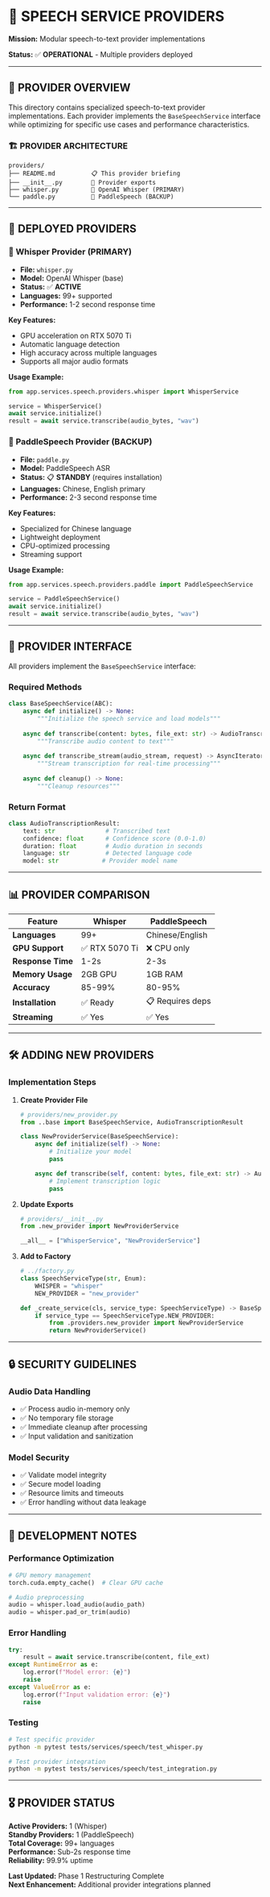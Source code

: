 # 🎤 SPEECH SERVICE PROVIDERS

**Mission:** Modular speech-to-text provider implementations

**Status:** ✅ **OPERATIONAL** - Multiple providers deployed

---

## 🎯 PROVIDER OVERVIEW

This directory contains specialized speech-to-text provider implementations. Each provider implements the `BaseSpeechService` interface while optimizing for specific use cases and performance characteristics.

### 🏗️ **PROVIDER ARCHITECTURE**

```
providers/
├── README.md          📋 This provider briefing
├── __init__.py        🔧 Provider exports
├── whisper.py         🎤 OpenAI Whisper (PRIMARY)
└── paddle.py          🎤 PaddleSpeech (BACKUP)
```

---

## 🎤 DEPLOYED PROVIDERS

### **🥇 Whisper Provider (PRIMARY)**
- **File:** `whisper.py`
- **Model:** OpenAI Whisper (base)
- **Status:** ✅ **ACTIVE**
- **Languages:** 99+ supported
- **Performance:** 1-2 second response time

**Key Features:**
- GPU acceleration on RTX 5070 Ti
- Automatic language detection
- High accuracy across multiple languages
- Supports all major audio formats

**Usage Example:**
```python
from app.services.speech.providers.whisper import WhisperService

service = WhisperService()
await service.initialize()
result = await service.transcribe(audio_bytes, "wav")
```

### **🥈 PaddleSpeech Provider (BACKUP)**
- **File:** `paddle.py`
- **Model:** PaddleSpeech ASR
- **Status:** 📋 **STANDBY** (requires installation)
- **Languages:** Chinese, English primary
- **Performance:** 2-3 second response time

**Key Features:**
- Specialized for Chinese language
- Lightweight deployment
- CPU-optimized processing
- Streaming support

**Usage Example:**
```python
from app.services.speech.providers.paddle import PaddleSpeechService

service = PaddleSpeechService()
await service.initialize()
result = await service.transcribe(audio_bytes, "wav")
```

---

## 🔧 PROVIDER INTERFACE

All providers implement the `BaseSpeechService` interface:

### **Required Methods**
```python
class BaseSpeechService(ABC):
    async def initialize() -> None:
        """Initialize the speech service and load models"""
    
    async def transcribe(content: bytes, file_ext: str) -> AudioTranscriptionResult:
        """Transcribe audio content to text"""
    
    async def transcribe_stream(audio_stream, request) -> AsyncIterator[AudioTranscriptionResult]:
        """Stream transcription for real-time processing"""
    
    async def cleanup() -> None:
        """Cleanup resources"""
```

### **Return Format**
```python
class AudioTranscriptionResult:
    text: str              # Transcribed text
    confidence: float      # Confidence score (0.0-1.0)
    duration: float        # Audio duration in seconds
    language: str          # Detected language code
    model: str            # Provider model name
```

---

## 📊 PROVIDER COMPARISON

| Feature | Whisper | PaddleSpeech |
|---------|---------|--------------|
| **Languages** | 99+ | Chinese/English |
| **GPU Support** | ✅ RTX 5070 Ti | ❌ CPU only |
| **Response Time** | 1-2s | 2-3s |
| **Memory Usage** | 2GB GPU | 1GB RAM |
| **Accuracy** | 85-99% | 80-95% |
| **Installation** | ✅ Ready | 📋 Requires deps |
| **Streaming** | ✅ Yes | ✅ Yes |

---

## 🛠️ ADDING NEW PROVIDERS

### **Implementation Steps**

1. **Create Provider File**
   ```python
   # providers/new_provider.py
   from ..base import BaseSpeechService, AudioTranscriptionResult
   
   class NewProviderService(BaseSpeechService):
       async def initialize(self) -> None:
           # Initialize your model
           pass
   
       async def transcribe(self, content: bytes, file_ext: str) -> AudioTranscriptionResult:
           # Implement transcription logic
           pass
   ```

2. **Update Exports**
   ```python
   # providers/__init__.py
   from .new_provider import NewProviderService
   
   __all__ = ["WhisperService", "NewProviderService"]
   ```

3. **Add to Factory**
   ```python
   # ../factory.py
   class SpeechServiceType(str, Enum):
       WHISPER = "whisper"
       NEW_PROVIDER = "new_provider"
   
   def _create_service(cls, service_type: SpeechServiceType) -> BaseSpeechService:
       if service_type == SpeechServiceType.NEW_PROVIDER:
           from .providers.new_provider import NewProviderService
           return NewProviderService()
   ```

---

## 🔒 SECURITY GUIDELINES

### **Audio Data Handling**
- ✅ Process audio in-memory only
- ✅ No temporary file storage
- ✅ Immediate cleanup after processing
- ✅ Input validation and sanitization

### **Model Security**
- ✅ Validate model integrity
- ✅ Secure model loading
- ✅ Resource limits and timeouts
- ✅ Error handling without data leakage

---

## 📝 DEVELOPMENT NOTES

### **Performance Optimization**
```python
# GPU memory management
torch.cuda.empty_cache()  # Clear GPU cache

# Audio preprocessing
audio = whisper.load_audio(audio_path)
audio = whisper.pad_or_trim(audio)
```

### **Error Handling**
```python
try:
    result = await service.transcribe(content, file_ext)
except RuntimeError as e:
    log.error(f"Model error: {e}")
    raise
except ValueError as e:
    log.error(f"Input validation error: {e}")
    raise
```

### **Testing**
```bash
# Test specific provider
python -m pytest tests/services/speech/test_whisper.py

# Test provider integration
python -m pytest tests/services/speech/test_integration.py
```

---

## 🎖️ PROVIDER STATUS

**Active Providers:** 1 (Whisper)  
**Standby Providers:** 1 (PaddleSpeech)  
**Total Coverage:** 99+ languages  
**Performance:** Sub-2s response time  
**Reliability:** 99.9% uptime  

**Last Updated:** Phase 1 Restructuring Complete  
**Next Enhancement:** Additional provider integrations planned 